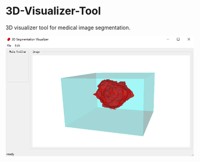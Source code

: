# 3D-Visualizer-Tool
3D visualizer tool for medical image segmentation.

![](./code/resource/demo.png)
